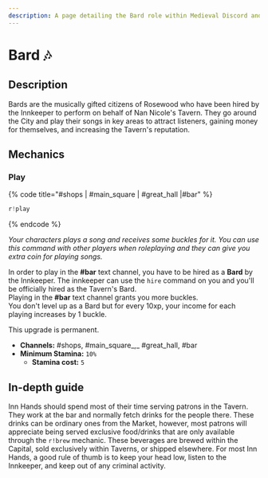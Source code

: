 ```yaml
---
description: A page detailing the Bard role within Medieval Discord and their play command.
---
```


# Bard 🎶

## Description

Bards are the musically gifted citizens of Rosewood who have been hired by the Innkeeper to perform on behalf of Nan Nicole's Tavern. They go around the City and play their songs in key areas to attract listeners, gaining money for themselves, and increasing the Tavern's reputation.

## Mechanics

### Play

{% code title="\#shops \| \#main\_square \| \#great\_hall \|\#bar" %}
```javascript
r!play
```
{% endcode %}

_Your characters plays a song and receives some buckles for it. You can use this command with other players when roleplaying and they can give you extra coin for playing songs._

In order to play in the **\#bar** text channel, you have to be hired as a **Bard** by the Innkeeper. The innkeeper can use the `hire` command on you and you'll be officially hired as the Tavern's Bard.   
Playing in the **\#bar** text channel grants you more buckles.   
You don't level up as a Bard but for every 10xp, your income for each playing increases by 1 buckle. 

This upgrade is permanent.

* **Channels:** \#shops, \#main\_square_,_ \#great\_hall, \#bar
* **Minimum Stamina:** `10%`
  * **Stamina cost:** `5`

## In-depth guide

Inn Hands should spend most of their time serving patrons in the Tavern. They work at the bar and normally fetch drinks for the people there. These drinks can be ordinary ones from the Market, however, most patrons will appreciate being served exclusive food/drinks that are only available through the `r!brew` mechanic. These beverages are brewed within the Capital, sold exclusively within Taverns, or shipped elsewhere. For most Inn Hands, a good rule of thumb is to keep your head low, listen to the Innkeeper, and keep out of any criminal activity.



